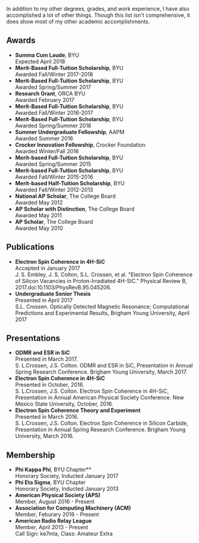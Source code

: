 In addition to my other degrees, grades, and work experience, I have also accomplished a lot of other things. Though this list isn't comprehensive, it does show most of my other academic accomplishments.

## Awards
- **Summa Cum Laude**, BYU  
Expected April 2018  
- **Merit-Based Full-Tuition Scholarship**, BYU  
Awarded Fall/Winter 2017-2018  
- **Merit-Based Full-Tuition Scholarship**, BYU  
Awarded Spring/Summer 2017  
- **Research Grant**, ORCA BYU  
Awarded February 2017  
- **Merit-Based Full-Tuition Scholarship**, BYU  
Awarded Fall/Winter 2016-2017  
- **Merit-Based Full-Tuition Scholarship**, BYU  
Awarded Spring/Summer 2016  
- **Summer Undergraduate Fellowship**, AAPM  
Awarded Summer 2016  
- **Crocker Innovation Fellowship**, Crocker Foundation  
Awarded Winter/Fall 2016  
- **Merit-based Full-Tuition Scholarship**, BYU  
Awarded Spring/Summer 2015  
- **Merit-based Full-Tuition Scholarship**, BYU  
Awarded Fall/Winter 2015-2016  
- **Merit-based Half-Tuition Scholarship**, BYU  
Awarded Fall/Winter 2012-2013  
- **National AP Scholar**, The College Board  
Awarded May 2012  
- **AP Scholar with Distinction**, The College Board  
Awarded May 2011  
- **AP Scholar**, The College Board  
Awarded May 2010

## Publications
- **Electron Spin Coherence in 4H-SiC**  
Accepted in January 2017  
J. S. Embley, J. S. Colton, S.L. Crossen, et al. "Electron Spin Coherence of Silicon Vacancies in Proton-Irradiated 4H-SiC." Physical Review B, 2017.doi:10.1103/PhysRevB.95.045206.  
- **Undergraduate Senior Thesis**  
Presented in April 2017  
S.L. Crossen. Optically Detected Magnetic Resonance; Computational Predictions and Experimental Results, Brigham Young University, April 2017

## Presentations
- **ODMR and ESR in SiC**  
Presented in March 2017.  
S. L.Crossen, J.S. Colton. ODMR and ESR in SiC, Presentation in Annual Spring Research Conference. Brigham Young University, March 2017.  
- **Electron Spin Coherence in 4H-SiC**  
Presented in October, 2016.  
S. L.Crossen, J.S. Colton. Electron Spin Coherence in 4H-SiC, Presentation in Annual American Physical Society Conference. New Mexico State University, October, 2016.  
- **Electron Spin Coherence Theory and Experiment**  
Presented in March 2016.  
S. L.Crossen, J.S. Colton. Electron Spin Coherence in Silicon Carbide, Presentation in Annual Spring Research Conference. Brigham Young University, March 2016.  

## Membership
- **Phi Kappa Phi**, BYU Chapter**  
Honorary Society, Inducted January 2017  
- **Phi Eta Sigma**, BYU Chapter  
Honorary Society, Inducted January 2013  
- **American Physical Society (APS)**  
Member, August 2016 - Present  
- **Association for Computing Machinery (ACM)**  
Member, Feburary 2016 - Present  
- **American Radio Relay League**  
Member, April 2013 - Present  
Call Sign: ke7mla, Class: Amateur Extra
